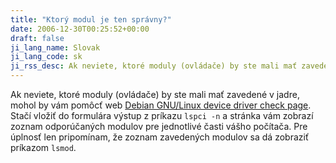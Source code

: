 ```yaml
---
title: "Ktorý modul je ten správny?"
date: 2006-12-30T00:25:52+00:00
draft: false
ji_lang_name: Slovak
ji_lang_code: sk
ji_rss_desc: Ak neviete, ktoré moduly (ovládače) by ste mali mať zavedené v jadre, mohol by vám pomôcť web predstavený v tomto článku.
---
```


Ak neviete, ktoré moduly (ovládače) by ste mali mať zavedené v jadre, mohol by vám pomôcť web [Debian GNU/Linux device driver check page][1]. 
Stačí vložiť do formulára výstup z príkazu `lspci -n` a stránka vám zobrazí zoznam odporúčaných modulov pre jednotlivé časti vášho počítača. 
Pre úplnosť len pripomínam, že zoznam zavedených modulov sa dá zobraziť príkazom `lsmod`.

[1]: https://kmuto.jp/debian/hcl/